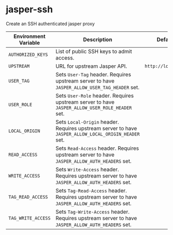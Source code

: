 # jasper-ssh
Create an SSH authenticated jasper proxy

| Environment Variable | Description                                                                                          | Default Value            |
|----------------------|------------------------------------------------------------------------------------------------------|--------------------------|
| `AUTHORIZED_KEYS`    | List of public SSH keys to admit access.                                                             |                          |
| `UPSTREAM`           | URL for upstream Jasper API.                                                                         | `http://localhost:8081/` |
| `USER_TAG`           | Sets `User-Tag` header. Requires upstream server to have `JASPER_ALLOW_USER_TAG_HEADER` set.         |                          |
| `USER_ROLE`          | Sets `User-Role` header. Requires upstream server to have `JASPER_ALLOW_USER_ROLE_HEADER` set.       |                          |
| `LOCAL_ORIGIN`       | Sets `Local-Origin` header. Requires upstream server to have `JASPER_ALLOW_LOCAL_ORIGIN_HEADER` set. |                          |
| `READ_ACCESS`        | Sets `Read-Access` header. Requires upstream server to have `JASPER_ALLOW_AUTH_HEADERS` set.         |                          |
| `WRITE_ACCESS`       | Sets `Write-Access` header. Requires upstream server to have `JASPER_ALLOW_AUTH_HEADERS` set.        |                          |
| `TAG_READ_ACCESS`    | Sets `Tag-Read-Access` header. Requires upstream server to have `JASPER_ALLOW_AUTH_HEADERS` set.     |                          |
| `TAG_WRITE_ACCESS`   | Sets `Tag-Write-Access` header. Requires upstream server to have `JASPER_ALLOW_AUTH_HEADERS` set.    |                          |
